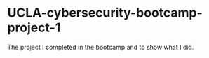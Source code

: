 # UCLA-cybersecurity-bootcamp-project-1
The project I completed in the bootcamp and to show what I did.
